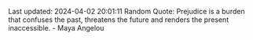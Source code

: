 Last updated: 2024-04-02 20:01:11
Random Quote: Prejudice is a burden that confuses the past, threatens the future and renders the present inaccessible. - Maya Angelou